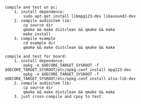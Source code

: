 	compile and test on pc:
		1. install dependence:
			sudo apt-get install libmpg123-dev libasound2-dev
		2. compile audioitem lib:
			cp source dir
			qmake && make distclean && qmake && make
			make install
		3. compile example
			cd example dir
			qmake && make distclean && qmake && make

	compile and test for board:
		1. install dependence:
			opkg -o $OECORE_TARGET_SYSROOT -f $OECORE_TARGET_SYSROOT/etc/opkg.conf install mpg123-dev
			opkg -o $OECORE_TARGET_SYSROOT -f $OECORE_TARGET_SYSROOT/etc/opkg.conf install alsa-lib-dev
		2. compile audioitem lib:
			cp source dir
			qmake && make distclean && qmake && make
		3. just cross-compile and cpoy to test
